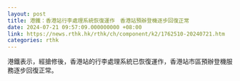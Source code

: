 ```yaml
---
layout: post
title: 港鐵：香港站行李處理系統恢復運作　香港站預辦登機逐步回復正常
date: 2024-07-21 09:57:09.000000000 +08:00
link: https://news.rthk.hk/rthk/ch/component/k2/1762510-20240721.htm
categories: rthk
---
```


港鐵表示，經搶修後，香港站的行李處理系統已恢復運作，香港站市區預辦登機服務逐步回復正常。
